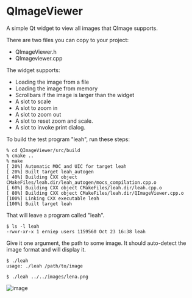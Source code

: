 # QImageViewer
A simple Qt widget to view all images that QImage supports.

There are two files you can copy to your project:

* QImageViewer.h
* QImageviewer.cpp

The widget supports:

* Loading the image from a file
* Loading the image from memory
* Scrollbars if the image is larger than the widget
* A slot to scale
* A slot to zoom in
* A slot to zoom out
* A slot to reset zoom and scale.
* A slot to invoke print dialog.

To build the test program "leah",  run these steps:
```
% cd QImageViewer/src/build
% cmake ..
% make
[ 20%] Automatic MOC and UIC for target leah
[ 20%] Built target leah_autogen
[ 40%] Building CXX object CMakeFiles/leah.dir/leah_autogen/mocs_compilation.cpp.o
[ 60%] Building CXX object CMakeFiles/leah.dir/leah.cpp.o
[ 80%] Building CXX object CMakeFiles/leah.dir/QImageViewer.cpp.o
[100%] Linking CXX executable leah
[100%] Built target leah

```
That will leave a program called "leah".
```
$ ls -l leah
-rwxr-xr-x 1 erniep users 1159560 Oct 23 16:38 leah
```
Give it one argument, the path to some image. It should auto-detect the image format and will display it.
```
$ ./leah
usage: ./leah /path/to/image

$ ./leah ../../images/lena.png
```
![image](https://user-images.githubusercontent.com/44415985/197419762-cf2986d6-6e30-460a-b73a-4712312ffda0.png)

